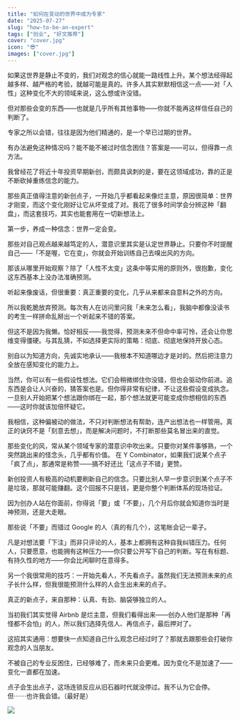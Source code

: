 ```yaml
---
title: "如何在变动的世界中成为专家"
date: "2025-07-27"
slug: "how-to-be-an-expert"
tags: ["创业", "好文推荐"]
cover: "cover.jpg"
icon: "😎"
images: ["cover.jpg"]
---
```

如果这世界是静止不变的，我们对观念的信心就能一路线性上升。某个想法经得起越多样、越严格的考验，就越可能是真的。许多人其实默默相信这一点——对「人性」这种变化不大的领域来说，这么想或许没错。



但对那些会变的东西——也就是几乎所有其他事物——你就不能再这样信任自己的判断了。



专家之所以会错，往往是因为他们精通的，是一个早已过期的世界。



有办法避免这种情况吗？能不能不被过时信念困住？答案是——可以，但得靠一点方法。



我曾经花了将近十年投资早期新创，而颇具讽刺的是，要在这领域成功，靠的正是不断砍掉重练信念的能力。



那些真正值得注意的新创点子，一开始几乎都看起来像烂主意，原因很简单：世界才刚变，而这个变化刚好让它从坏变成了对。我花了很多时间学会分辨这种「翻盘」，而这套技巧，其实也能套用在一切新想法上。



第一步，养成一种信念：世界一定会变。



那些对自己观点越来越笃定的人，潜意识里其实是认定世界静止。只要你不时提醒自己——「不是喔，它在变」，你就会开始训练自己去嗅出风的方向。



那该从哪里开始观察？除了「人性不太变」这条中等实用的原则外，很抱歉，变化这东西基本上没办法准确预测。



听起来像废话，但很重要：真正重要的变化，几乎从来都来自意料之外的方向。



所以我乾脆放弃预测。每次有人在访问里问我「未来怎么看」，我脑中都像没读书的考生一样拼命乱掰出一个听起来不错的答案。



但这不是因为我懒。恰好相反——我觉得，预测未来不但命中率可怜，还会让你思维变得僵硬。与其乱猜，不如选择更实际的策略：彻底、彻底地保持开放心态。



别自以为知道方向，先诚实地承认——我根本不知道哪边才是对的。然后把注意力全放在感知变化的能力上。



当然，你可以有一些假设性想法。它们会稍微绑住你没错，但也会驱动你前进。追东西是会让人兴奋的，猜答案也是。但你得非常有纪律，不让这些假设变成执念。
一旦别人开始把某个想法跟你绑在一起，那个想法就更可能变成你想相信的东西——这时你就该加倍怀疑它。



我相信，这种偏被动的做法，不只对判断想法有帮助，连产出想法也一样管用。真正的诀窍不是「刻意去想」，而是解决问题时，不打断那些莫名冒出来的直觉。



那些变化的风，常从某个领域专家的潜意识中吹出来。只要你对某件事够熟，一个突然跳出来的怪念头，几乎都有价值。
在 Y Combinator，如果我们说某个点子「疯了点」，那通常是称赞——搞不好还比「这点子不错」更赞。



新创投资人有极高的动机要刷新自己的信念。只要比别人早一步意识到某个点子不是垃圾，那就可能赚翻。这个回报不只是钱，更是你整个判断体系的现场验证。



因为创办人站在你面前，你得说「要」或「不要」，几个月后你就会知道你当时是神预测，还是大走眼。



那些说「不要」而错过 Google 的人（真的有几个），这笔帐会记一辈子。



凡是对想法要「下注」而非只评论的人，基本上都拥有这种自我纠错压力。任何人，只要愿意，也能拥有这种压力——你只要公开写下自己的判断。写在有标题、有持久性的地方——你会比闲聊时在意得多。



另一个我很常用的技巧：一开始先看人，不先看点子。虽然我们无法预测未来的点子长什么样，但我很能预测什么样的人会生出未来的点子。



真正的新点子，来自那种：认真、有劲、脑袋够独立的人。



当初我们其实觉得 Airbnb 是烂主意，但我们看得出来——创办人他们是那种「再怪都不会怕」的人，所以我们选择先信人、再信点子，最后押对了。



这招其实通用：想要快一点知道自己什么观念已经过时了？那就去跟那些会打破你观念的人当朋友。



不被自己的专业反困住，已经够难了，而未来只会更难。因为变化不是加速了——变化一直都在加速。



点子会生出点子，这场连锁反应从旧石器时代就没停过。我不认为它会停。
但⋯⋯也许我会错。（最好是）




![](https://prod-files-secure.s3.us-west-2.amazonaws.com/112d0858-5090-4d34-a606-b75eb8d65fd2/46476355-9cf3-4e99-9b7a-3531bc426380/1000202064.png?X-Amz-Algorithm=AWS4-HMAC-SHA256&X-Amz-Content-Sha256=UNSIGNED-PAYLOAD&X-Amz-Credential=ASIAZI2LB466TCQCEW4S%2F20251024%2Fus-west-2%2Fs3%2Faws4_request&X-Amz-Date=20251024T203341Z&X-Amz-Expires=3600&X-Amz-Security-Token=IQoJb3JpZ2luX2VjEKz%2F%2F%2F%2F%2F%2F%2F%2F%2F%2FwEaCXVzLXdlc3QtMiJHMEUCIERVBlUNL4lTa%2F5rk33mh5cs%2FsOVMtgOLpBVE%2Ba7yTNtAiEAxN12oYgu%2B%2F3AUOMre9AQmCJ%2BKsD8e9cAO8shaMeGy28q%2FwMIZRAAGgw2Mzc0MjMxODM4MDUiDD8qrh5QRUDGbvmaDSrcAxJrvA0GAhHwT36xmSDFREmbxk2Uw9CQnfnCShDfoYqZh9me9p4QoMoGTBOt%2BcKnYH%2FhjPbE8%2FLEtHSDcQ1JLTX8OHbfZNdkmgrXoRhJSsAeG1XCpbfmNWsc264rTmwJVTRO0TIrFZl6BBXqHj4%2B%2B%2FaRCZjOlvvpwtJBccWASbdcgalprV6jQjCk4yrqa6U3tvEB3bStir9HUpVYO4HaKongIT4SDHGE9mC31tpCoLaE%2BjVxqySlCrG0%2FjabdONTGKknL262f6pki7b0atOfCYBgN3flUfkoEXY0pLlPSVMUgQwHzGC0x5EtICag%2FXqWuWmgZKLlMJ8Sp%2Feu6siyFzFQlGOZTpdAT%2FDBcuv34oMHuL5lXYCpIToYdWbPdaA1dJUPRBd3jWpcy5xRP6POO8cFnGplTbgWz%2FGYmu4EN%2BuKlGrVUCE%2FUI6q9UZeltaQpmF4UTIbdZ38Kw2klVjhOIH0mTlXperMRSZzcbzuWekZj1LDf1wm8FkJHwbY8RRpKNK3d%2FDZ5gw%2BACMG9jY9VVeB944s%2Fwa2BpZSAwkq3ExOmNpNxDsXT82JmiYogzkCIjESvclZGWf5myWI9QwY7y0ujuWHWkhOOIYef2%2FjhKF1V%2FDNio59wXTKn5dhMOq378cGOqUB2cLBV7Rs05D9OLLD1ANE06sIXTrjonFYNq7SBvPsNoDovdX6fYdFQAOcmC%2F%2Fsf38OiVe%2BMskCMfhp2LIO0L4VYtA%2B5BmdwiBz5PAeRV8v0irZsk6l9DmqntQHIKDZ%2Fxqla2WGN14bD3tGs0bbcm2XmPOvd3%2F29ki4swwrDY%2Bff8eb3rjCmoAwYFHVJ91tt2tcCfclqpT9HQpO%2BVYOJ00YEwi1rpq&X-Amz-Signature=073d891ac09ef7abb0c1628e39c432a9332b625baf3e37d71aadb9e762bace76&X-Amz-SignedHeaders=host&x-amz-checksum-mode=ENABLED&x-id=GetObject)

